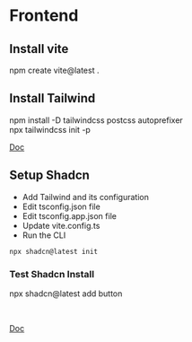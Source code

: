 # Frontend

## Install vite

npm create vite@latest .

## Install Tailwind

npm install -D tailwindcss postcss autoprefixer
<br/>
npx tailwindcss init -p
<br/>

[Doc](https://tailwindcss.com/docs/guides/vite)

## Setup Shadcn

- Add Tailwind and its configuration
- Edit tsconfig.json file
- Edit tsconfig.app.json file
- Update vite.config.ts
- Run the CLI
```shell
npx shadcn@latest init
```
### Test Shadcn Install
npx shadcn@latest add button
<br/>


<br/>

[Doc](https://ui.shadcn.com/docs/installation/vite)
